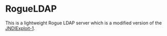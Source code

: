 # RogueLDAP

This is a lightweight Rogue LDAP server which is a modified version of the  [JNDIExploit-1](https://github.com/gysf666/JNDIExploit-1). 
